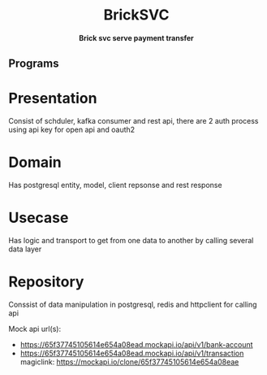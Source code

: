
<h1 align="center">
  BrickSVC
  <br>
</h1>

<h4 align="center">Brick svc serve payment transfer</h4>

## Programs
# Presentation
  Consist of schduler, kafka consumer and rest api, there are 2 auth process using api key for open api and oauth2

# Domain 
  Has postgresql entity, model, client repsonse and rest response

# Usecase
  Has logic and transport to get from one data to another by calling several data layer

# Repository
  Conssist of data manipulation in postgresql, redis and httpclient for calling api


Mock api url(s):
  - https://65f37745105614e654a08ead.mockapi.io/api/v1/bank-account
  - https://65f37745105614e654a08ead.mockapi.io/api/v1/transaction
magiclink: https://mockapi.io/clone/65f37745105614e654a08eae
